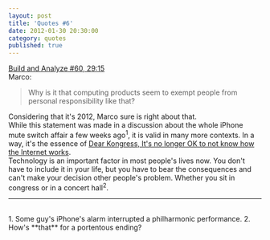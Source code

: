 ```yaml
---
layout: post
title: 'Quotes #6'
date: 2012-01-30 20:30:00
category: quotes
published: true
---
```

[Build and Analyze #60, 29:15](http://5by5.tv/buildanalyze/60)  
Marco:
> Why is it that computing products seem to exempt people from personal responsibility like that?

Considering that it's 2012, Marco sure is right about that.  
While this statement was made in a discussion about the whole iPhone mute switch affair a few weeks ago<sup>1</sup>, it is valid in many more contexts. In a way, it's the essence of [Dear Kongress, It's no longer OK to not know how the Internet works](http://motherboard.vice.com/2011/12/16/dear-congress-it-s-no-longer-ok-to-not-know-how-the-internet-works).  
Technology is an important factor in most people's lives now. You don't have to include it in your life, but  you have to bear the consequences and can't make your decision other people's problem. Whether you sit in congress or in a concert hall<sup>2</sup>. 

---
<br>
1. Some guy's iPhone's alarm interrupted a philharmonic performance.
2. How's **that** for a portentous ending?
